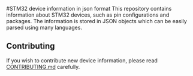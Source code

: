 #STM32 device information in json format
This repository contains information about STM32 devices, such as pin configurations and packages. The information is stored in JSON objects which can be easily parsed using many languages.

## Contributing
If you wish to contribute new device information, please read [CONTRIBUTING.md](CONTRIBUTING.md) carefully.
